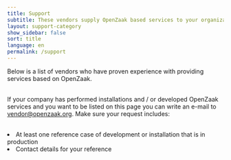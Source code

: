 ```yaml
---
title: Support
subtitle: These vendors supply OpenZaak based services to your organization
layout: support-category
show_sidebar: false
sort: title
language: en
permalink: /support
---
```


Below is a list of vendors who have proven experience with providing services based on OpenZaak.<br><br>

If your company has performed installations and / or developed OpenZaak services and you want to be listed on this page you can write an e-mail to vendor@openzaak.org. Make sure your request includes:<br><br>

<li>At least one reference case of development or installation that is in production</li>
<li>Contact details for your reference</li>
